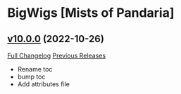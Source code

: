 # BigWigs [Mists of Pandaria]

## [v10.0.0](https://github.com/BigWigsMods/BigWigs_MistsOfPandaria/tree/v10.0.0) (2022-10-26)
[Full Changelog](https://github.com/BigWigsMods/BigWigs_MistsOfPandaria/compare/v9.2.2...v10.0.0) [Previous Releases](https://github.com/BigWigsMods/BigWigs_MistsOfPandaria/releases)

- Rename toc  
- bump toc  
- Add attributes file  
